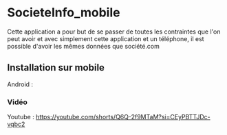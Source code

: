 # SocieteInfo_mobile

Cette application a pour but de se passer de toutes les contraintes que l'on peut avoir et avec simplement cette application et un téléphone, il est possible d'avoir les mêmes données que société.com

## Installation sur mobile

Android :

### Vidéo

Youtube : https://youtube.com/shorts/Q6Q-2f9MTaM?si=CEyPBTTJDc-vqbc2
